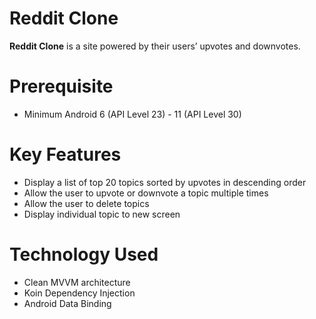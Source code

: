 # Reddit Clone
<b>Reddit Clone</b> is a site powered by their users’ upvotes and downvotes.

# Prerequisite
* Minimum Android 6 (API Level 23) - 11 (API Level 30)

# Key Features
* Display a list of top 20 topics sorted by upvotes in descending order
* Allow the user to upvote or downvote a topic multiple times
* Allow the user to delete topics
* Display individual topic to new screen

# Technology Used
* Clean MVVM architecture
* Koin Dependency Injection
* Android Data Binding
